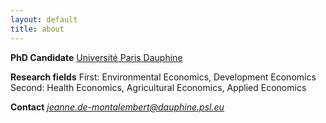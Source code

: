 ```yaml
---
layout: default
title: about
---
```




**PhD Candidate**
[Université Paris Dauphine](https://dauphine.psl.eu/)

**Research fields**
First: Environmental Economics, Development Economics
Second: Health Economics, Agricultural Economics, Applied Economics

**Contact**
*jeanne.de-montalembert@dauphine.psl.eu*


